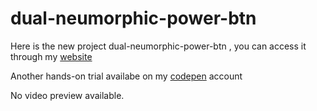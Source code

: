 # dual-neumorphic-power-btn

Here is the new project dual-neumorphic-power-btn , you can access it through my [website](https://dual-neumorphic-power-btn.vercel.app/)

Another hands-on trial availabe on my [codepen](https://codepen.io/bhargavkadali39/pen/eYEabOP) account

No video preview available.
